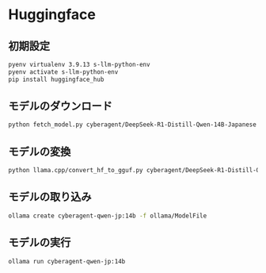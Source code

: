 # Huggingface

## 初期設定

```bash
pyenv virtualenv 3.9.13 s-llm-python-env
pyenv activate s-llm-python-env
pip install huggingface_hub
```

## モデルのダウンロード

```bash
python fetch_model.py cyberagent/DeepSeek-R1-Distill-Qwen-14B-Japanese
```

## モデルの変換

```bash
python llama.cpp/convert_hf_to_gguf.py cyberagent/DeepSeek-R1-Distill-Qwen-14B-Japanese --outfile cyberagent-qwen-jp:14b.gguf  --outtype bf16
```

## モデルの取り込み

```bash
ollama create cyberagent-qwen-jp:14b -f ollama/ModelFile
```

## モデルの実行

```bash
ollama run cyberagent-qwen-jp:14b
```
